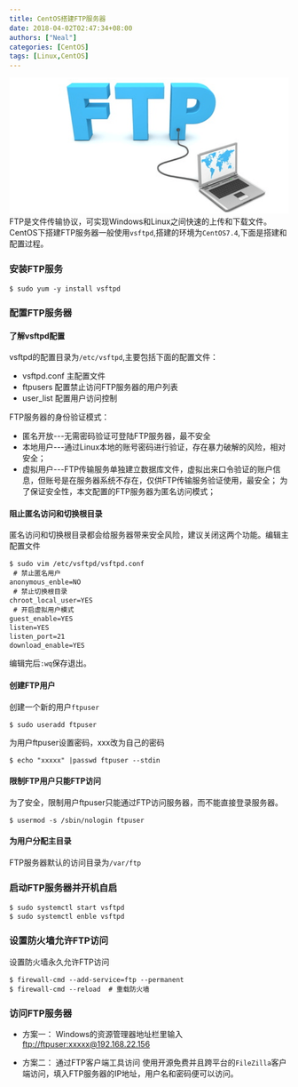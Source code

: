 ```yaml
---
title: CentOS搭建FTP服务器
date: 2018-04-02T02:47:34+08:00
authors: ["Neal"]
categories: [CentOS]
tags: [Linux,CentOS]
---
```

![ftp](/images/FTP-Server.png "FTP")
FTP是文件传输协议，可实现Windows和Linux之间快速的上传和下载文件。CentOS下搭建FTP服务器一般使用`vsftpd`,搭建的环境为`CentOS7.4`,下面是搭建和配置过程。
<!--more-->

### 安装FTP服务

    $ sudo yum -y install vsftpd
    
### 配置FTP服务器
#### 了解vsftpd配置
vsftpd的配置目录为`/etc/vsftpd`,主要包括下面的配置文件：
* vsftpd.conf  主配置文件
* ftpusers  配置禁止访问FTP服务器的用户列表
* user_list 配置用户访问控制

FTP服务器的身份验证模式：
* 匿名开放---无需密码验证可登陆FTP服务器，最不安全
* 本地用户---通过Linux本地的账号密码进行验证，存在暴力破解的风险，相对安全；
* 虚拟用户---FTP传输服务单独建立数据库文件，虚拟出来口令验证的账户信息，但账号是在服务器系统不存在，仅供FTP传输服务验证使用，最安全；
为了保证安全性，本文配置的FTP服务器为匿名访问模式；

#### 阻止匿名访问和切换根目录
匿名访问和切换根目录都会给服务器带来安全风险，建议关闭这两个功能。编辑主配置文件

```shell
$ sudo vim /etc/vsftpd/vsftpd.conf
 # 禁止匿名用户 
anonymous_enble=NO
 # 禁止切换根目录
chroot_local_user=YES
 # 开启虚拟用户模式
guest_enable=YES
listen=YES
listen_port=21
download_enable=YES
```    
编辑完后`:wq`保存退出。

#### 创建FTP用户
创建一个新的用户`ftpuser`

    $ sudo useradd ftpuser
    
为用户ftpuser设置密码，xxx改为自己的密码

    $ echo "xxxxx" |passwd ftpuser --stdin

#### 限制FTP用户只能FTP访问
为了安全，限制用户ftpuser只能通过FTP访问服务器，而不能直接登录服务器。

    $ usermod -s /sbin/nologin ftpuser
    
#### 为用户分配主目录
FTP服务器默认的访问目录为`/var/ftp`

### 启动FTP服务器并开机自启

    $ sudo systemctl start vsftpd
    $ sudo systemctl enble vsftpd
    
### 设置防火墙允许FTP访问
设置防火墙永久允许FTP访问

    $ firewall-cmd --add-service=ftp --permanent
    $ firewall-cmd --reload  # 重载防火墙
    
### 访问FTP服务器
* 方案一：
Windows的资源管理器地址栏里输入<ftp://ftpuser:xxxxx@192.168.22.156>

* 方案二：
通过FTP客户端工具访问
使用开源免费并且跨平台的`FileZilla`客户端访问，填入FTP服务器的IP地址，用户名和密码便可以访问。

